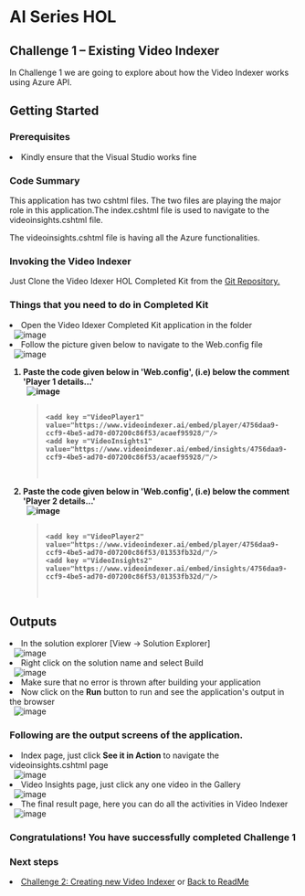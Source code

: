 <h1>AI Series HOL</h1>
<h2>Challenge 1 – Existing Video Indexer</h2>
<p>In Challenge 1 we are going to explore about how the Video Indexer works using Azure API.</p>
<h2>Getting Started</h2>
<h3>Prerequisites</h3>
<li>Kindly ensure that the Visual Studio works fine</li>
<h3>Code Summary</h3>
<p>This application has two cshtml files. The two files are playing the major role in this application.The index.cshtml file is used to navigate to the videoinsights.cshtml file.</p>
<p>The videoinsights.cshtml file is having all the Azure functionalities.</p>
<h3>Invoking the Video Indexer</h3>
<p>Just Clone the Video Idexer HOL Completed Kit from the <a href="">Git Repository.</a></p>
<h3>Things that you need to do in Completed Kit</h3>
<li>Open the Video Idexer Completed Kit application in the folder</li>&nbsp;
<img src="http://139.59.61.161/VideoIndexer/32.jpg" alt="image" style="max-width:100%;">
<li>Follow the picture given below to navigate to the Web.config file</li>&nbsp;
<img src="http://139.59.61.161/VideoIndexer/Webconfig.png" alt="image" style="max-width:100%;">&nbsp; 
<ol>
  <strong>
  	<li>Paste the code given below in 'Web.config', (i.e) below the comment 'Player 1 details...'</li>&nbsp; 
    <img src="http://139.59.61.161/VideoIndexer/palyer1.png" alt="image" style="max-width:100%;">&nbsp; 
  	<blockquote>
        <pre>
           <code>
&lt;add key ="VideoPlayer1" value="https://www.videoindexer.ai/embed/player/4756daa9-ccf9-4be5-ad70-d07200c86f53/acaef95928/"/&gt;
&lt;add key ="VideoInsights1" value="https://www.videoindexer.ai/embed/insights/4756daa9-ccf9-4be5-ad70-d07200c86f53/acaef95928/"/&gt;
            </code>
        </pre>
   </blockquote>
   	<li>Paste the code given below in 'Web.config', (i.e) below the comment 'Player 2 details...'</li>&nbsp; 
    <img src="http://139.59.61.161/VideoIndexer/palyer2.png" alt="image" style="max-width:100%;">&nbsp; 
  	<blockquote>
        <pre>
           <code>
&lt;add key ="VideoPlayer2" value="https://www.videoindexer.ai/embed/player/4756daa9-ccf9-4be5-ad70-d07200c86f53/01353fb32d/"/&gt;
&lt;add key ="VideoInsights2" value="https://www.videoindexer.ai/embed/insights/4756daa9-ccf9-4be5-ad70-d07200c86f53/01353fb32d/"/&gt;
            </code>
        </pre>
   </blockquote>
  </strong>
</ol>   
<h2>Outputs</h2>
<li>In the solution explorer [View -> Solution Explorer]</li>&nbsp; 
<img src="http://139.59.61.161/MSWorkshop2019/Invoke_StarterKit/2.PNG" alt="image" style="max-width:100%;">&nbsp; 
<li>Right click on the solution name and select Build</li>&nbsp;
<img src="http://139.59.61.161/MSWorkshop2019/Invoke_StarterKit/3.PNG" alt="image" style="max-width:100%;">&nbsp; 
<li>Make sure that no error is thrown after building your application</li>
<li>Now click on the <b>Run</b> button to run and see the application's output in the browser</li>&nbsp;
<img src="http://139.59.61.161/MSWorkshop2019/Invoke_StarterKit/4.PNG" alt="image" style="max-width:100%;">
<h3>Following are the output screens of the application.</h3>
<li>Index page, just click <b>See it in Action</b> to navigate the videoinsights.cshtml page</li>&nbsp;
<img src="http://139.59.61.161/VideoIndexer/29.jpg" alt="image" style="max-width:100%;">&nbsp;
<li>Video Insights page, just click any one video in the Gallery</li>&nbsp;
<img src="http://139.59.61.161/VideoIndexer/30.jpg" alt="image" style="max-width:100%;">&nbsp;
<li>The final result page, here you can do all the activities in Video Indexer</li>&nbsp;
<img src="http://139.59.61.161/VideoIndexer/31.jpg" alt="image" style="max-width:100%;">&nbsp;
<h3>Congratulations! You have successfully completed Challenge 1</h3>
<h3>Next steps</h3>
<li><a href="">Challenge 2: Creating new Video Indexer</a> or <a href="">Back to ReadMe</a></li>